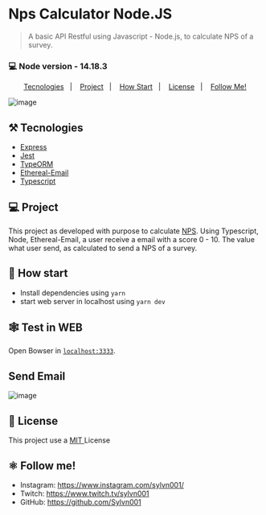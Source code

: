 # Nps Calculator Node.JS

> A basic API Restful using Javascript - Node.js, to calculate NPS of a survey.

### 💻 Node version - 14.18.3

<p align="center">
  <a href="#-tecnologies">Tecnologies</a>&nbsp;&nbsp;&nbsp;|&nbsp;&nbsp;&nbsp;
  <a href="#-project">Project</a>&nbsp;&nbsp;&nbsp;|&nbsp;&nbsp;&nbsp;
  <a href="#-how-Start">How Start</a>&nbsp;&nbsp;&nbsp;|&nbsp;&nbsp;&nbsp;
  <a href="#-license">License</a>&nbsp;&nbsp;&nbsp;|&nbsp;&nbsp;&nbsp;
  <a href="#-follow-me">Follow Me!</a>
</p>

![image](https://user-images.githubusercontent.com/50564121/163297818-11a4d919-58a0-4b2b-b65e-110d3aa55f72.png)


## ⚒️ Tecnologies
- [Express](https://expressjs.com/pt-br/)
- [Jest](https://jestjs.io/)
- [TypeORM](https://typeorm.io/#/)
- [Ethereal-Email](https://ethereal.email/)
- [Typescript](https://www.typescriptlang.org/)

## 💻 Project
This project as developed with purpose to calculate [NPS](https://customergauge.com/blog/how-to-calculate-the-net-promoter-score). Using Typescript, Node, Ethereal-Email, a user receive a email with a score 0 - 10. The value what user send, as calculated to send a NPS of a survey.


## 🚀 How start
- Install dependencies using `yarn`
- start web server in localhost using `yarn dev`

## 🕸️ Test in WEB
Open Bowser in [`localhost:3333`](http://localhost:3333).

## Send Email
![image](https://user-images.githubusercontent.com/50564121/163296483-8af3bee7-597b-41c7-981d-330cb7155b6d.png)

## 📝 License
This project use a <a href="./license.md"> MIT </a> License
## :atom_symbol: Follow me!
- Instagram: https://www.instagram.com/sylvn001/
- Twitch: https://www.twitch.tv/sylvn001
- GitHub: https://github.com/Sylvn001
